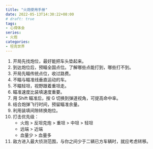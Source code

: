 ```yaml
---
title: "火炮使用手册"
date: 2022-05-13T14:30:22+08:00
# draft: true
tags:
- 心得体会
series:
- 火炮
categories:
- 坦克世界
---
```


1. 开局先找炮位，最好能把车头垫起来。
2. 到达炮位后，预瞄全国点位。了解哪些点能打到，哪些打不到。
3. 开局先瞄传统点位，收过路费。
4. 不瞄与瞄准线垂直运动的车。
5. 不瞄轻坦，视野跟着重坦走。
6. 瞄准速度比装填速度重要。
7. 用 Shift 瞄准后，按 G 切换到弹道视角，可提高命中率。
8. 结合炮弹飞行时间，预留瞄准余量。
9. 利用装填间隙转换炮位。
10. 打击优先级：
    - 火炮 > 反坦克炮 > 重坦 > 中坦 > 轻坦
    - 远端 > 近端
    - 血量少 > 血量多
11. 敌方进入最大侦测范围，与你之间少于二辆已方车辆时，就应考虑转移。
